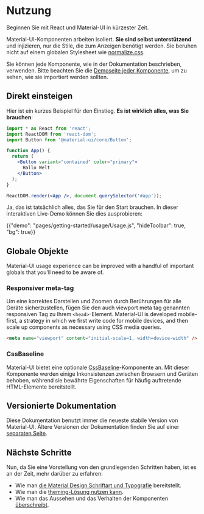 # Nutzung

<p class="description">Beginnen Sie mit React und Material-UI in kürzester Zeit.</p>

Material-UI-Komponenten arbeiten isoliert. **Sie sind selbst unterstützend** und injizieren, nur die Stile, die zum Anzeigen benötigt werden. Sie beruhen nicht auf einem globalen Stylesheet wie [normalize.css](https://github.com/necolas/normalize.css/).

Sie können jede Komponente, wie in der Dokumentation beschrieben, verwenden. Bitte beachten Sie die [Demoseite jeder Komponente](/components/buttons/), um zu sehen, wie sie importiert werden sollten.

## Direkt einsteigen

Hier ist ein kurzes Beispiel für den Einstieg. **Es ist wirklich alles, was Sie brauchen**:

```jsx
import * as React from 'react';
import ReactDOM from 'react-dom';
import Button from '@material-ui/core/Button';

function App() {
  return (
    <Button variant="contained" color="primary">
      Hallo Welt
    </Button>
  );
}

ReactDOM.render(<App />, document.querySelector('#app'));
```

Ja, das ist tatsächlich alles, das Sie für den Start brauchen. In dieser interaktiven Live-Demo können Sie dies ausprobieren:

{{"demo": "pages/getting-started/usage/Usage.js", "hideToolbar": true, "bg": true}}

## Globale Objekte

Material-UI usage experience can be improved with a handful of important globals that you'll need to be aware of.

### Responsiver meta-tag

Um eine korrektes Darstellen und Zoomen durch Berührungen für alle Geräte sicherzustellen, fügen Sie den auch viewport meta tag genannten responsiven Tag zu Ihrem `<head>`-Element. Material-UI is developed mobile-first, a strategy in which we first write code for mobile devices, and then scale up components as necessary using CSS media queries.

```html
<meta name="viewport" content="initial-scale=1, width=device-width" />
```

### CssBaseline

Material-UI bietet eine optionale [CssBaseline](/components/css-baseline/)-Komponente an. Mit dieser Komponente werden einige Inkonsistenzen zwischen Browsern und Geräten behoben, während sie bewährte Eigenschaften für häufig auftretende HTML-Elemente bereitstellt.

## Versionierte Dokumentation

Diese Dokumentation benutzt immer die neueste stabile Version von Material-UI. Ältere Versionen der Dokumentation finden Sie auf einer [separaten Seite](https://material-ui.com/versions/).

## Nächste Schritte

Nun, da Sie eine Vorstellung von den grundlegenden Schritten haben, ist es an der Zeit, mehr darüber zu erfahren:

- Wie man [die Material Design Schriftart und Typografie](/components/typography/) bereitstellt.
- Wie man die [theming-Lösung nutzen kann](/customization/theming/).
- Wie man das Aussehen und das Verhalten der Komponenten [überschreibt](/customization/how-to-customize/).

